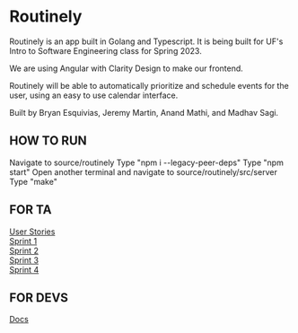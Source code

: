 # Routinely

Routinely is an app built in Golang and Typescript. It is being built for UF's Intro to Software Engineering class for Spring 2023.

We are using Angular with Clarity Design to make our frontend.

Routinely will be able to automatically prioritize and schedule events for the user, using an easy to use calendar interface.

Built by Bryan Esquivias, Jeremy Martin, Anand Mathi, and Madhav Sagi.

## HOW TO RUN
Navigate to source/routinely
Type "npm i --legacy-peer-deps"
Type "npm start"
Open another terminal and navigate to source/routinely/src/server
Type "make"

## FOR TA
[User Stories](docs/user_stories.md)   
[Sprint 1](docs/Sprint1.md)   
[Sprint 2](docs/Sprint2.md)   
[Sprint 3](docs/Sprint3.md)   
[Sprint 4](docs/Sprint4.md)


## FOR DEVS 

[Docs](docs/dev_docs.md)
